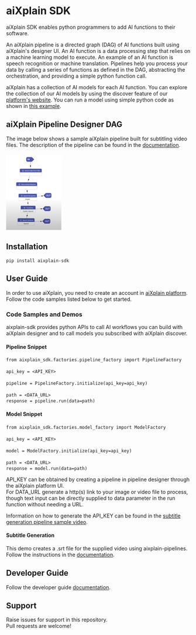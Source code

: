 # aiXplain SDK 

aiXplain SDK enables python programmers to add AI functions to their software.

An aiXplain pipeline is a directed graph (DAG) of AI functions built using aiXplain's designer UI. An AI function is a data processing step that relies on a machine learning model to execute. An example of an AI function is speech recognition or machine translation. Pipelines help you process your data by calling a series of functions as defined in the DAG, abstracting the orchestration, and providing a simple python function call.

aiXplain has a collection of AI models for each AI function. You can explore the collection of our AI models by using the discover feature of our [platform's website](https://platform.aixplain.com/). You can run a model using simple python code as shown in [this example](https://github.com/aixplain/pipelines/tree/model_caller#model-snippet).

## aiXplain Pipeline Designer DAG

The image below shows a sample aiXplain pipeline built for subtitling video files. The description of the pipeline can be found in the [documentation](docs/samples/subtitle_generator/README.md).

<img src="docs/assets/designer-subtitling-sample.png" width=30% height=30%>


## Installation

```
pip install aixplain-sdk
```

## User Guide

In order to use aiXplain, you need to create an account in [aiXplain platform](https://platform.aixplain.com/). Follow the code samples listed below to get started.

### Code Samples and Demos

aixplain-sdk provides python APIs to call AI workflows you can build with aiXplain designer and to call models you subscribed with aiXplain discover.

#### Pipeline Snippet

```
from aixplain_sdk.factories.pipeline_factory import PipelineFactory

api_key = <API_KEY>

pipeline = PipelineFactory.initialize(api_key=api_key)

path = <DATA_URL>
response = pipeline.run(data=path)
```
#### Model Snippet

```
from aixplain_sdk.factories.model_factory import ModelFactory

api_key = <API_KEY>

model = ModelFactory.initialize(api_key=api_key)

path = <DATA_URL>
response = model.run(data=path)
```

API_KEY can be obtained by creating a pipeline in pipeline designer through the aiXplain platform UI.   
For DATA_URL generate a http(s) link to your image or video file to process, though text input can be directly supplied to data parameter in the run function without needing a URL.  
  
Information on how to generate the API_KEY can be found in the [subtitle generation pipeline sample video](https://aixplain.com/designer-tutorial/). 

#### Subtitle Generation

This demo creates a .srt file for the supplied video using aixplain-pipelines. Follow the instructions in the [documentation](docs/samples/subtitle_generator/README.md).

## Developer Guide

Follow the developer guide [documentation](docs/development/developer_guide.md).

## Support

Raise issues for support in this repository.  
Pull requests are welcome!
